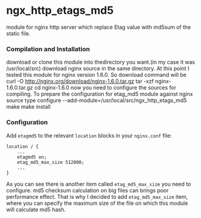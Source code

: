 ngx_http_etags_md5
===================

module for nginx http server which replace Etag value with md5sum of the static file.

### Compilation and Installation
download or clone this module into thedirectory you want.(in my case it was /usr/local/src)
download nginx source in the same directory. At this point I tested this module for nginx version 1.6.0. So download command will be
        curl -O http://nginx.org/download/nginx-1.6.0.tar.gz
        tar -xzf nginx-1.6.0.tar.gz
        cd nginx-1.6.0
now you need to configure the sources for compiling. To prepare the configuration for etag_md5 module against nginx source type
        configure --add-module=/usr/local/src/ngx_http_etags_md5
        make 
        make install

### Configuration
Add `etagmd5` to the relevant `location` blocks in your `nginx.conf` file:

    location / {
        ...
        etagmd5 on;
        etag_md5_max_size 512000;
        ...
    }
As you can see there is another item called `etag_md5_max_size` you need to configure. md5 checksum calculation on big files can brings poor performance effect. That is why I decided to add `etag_md5_max_size` item, where you can specify the maximum size of the file on which this module will calculate md5 hash.
